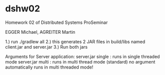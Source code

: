 # dshw02
Homework 02 of Distributed Systems ProSeminar

EGGER Michael, AGREITER Martin

1.) run ./gradlew all
2.) this generates 2 JAR files in build/libs named client.jar and server.jar
3.) Run both jars


Arguments for Server application:
	server.jar single : runs in single threaded mode
	server.jar multi  : runs in multi thread mode (standard)
	no argument automatically runs in multi threaded mode!


